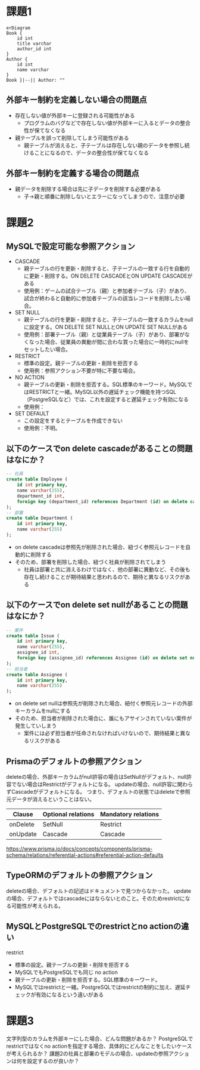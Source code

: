 # 課題1
```mermaid
erDiagram
Book {
    id int
    title varchar
    author_id int
}
Author {
    id int
    name varchar
}
Book }|--|| Author: ""
```

## 外部キー制約を定義しない場合の問題点
- 存在しない値が外部キーに登録される可能性がある
    - プログラムのバグなどで存在しない値が外部キーに入るとデータの整合性が保てなくなる
- 親テーブルを誤って削除してしまう可能性がある
    - 親テーブルが消えると、子テーブルは存在しない親のデータを参照し続けることになるので、データの整合性が保てなくなる

## 外部キー制約を定義する場合の問題点
- 親データを削除する場合は先に子データを削除する必要がある
    - 子→親と順番に削除しないとエラーになってしまうので、注意が必要

# 課題2
## MySQLで設定可能な参照アクション
- CASCADE
    - 親テーブルの行を更新・削除すると、子テーブルの一致する行を自動的に更新・削除する。ON DELETE CASCADEとON UPDATE CASCADEがある
    - 使用例：ゲームの試合テーブル（親）と参加者テーブル（子）があり、試合が終わると自動的に参加者テーブルの該当レコードを削除したい場合。
- SET NULL
    - 親テーブルの行を更新・削除すると、子テーブルの一致するカラムをnullに設定する。ON DELETE SET NULLとON UPDATE SET NULLがある
    - 使用例：部署テーブル（親）と従業員テーブル（子）があり、部署がなくなった場合、従業員の異動が間に合わな買った場合に一時的にnullをセットしたい場合。
- RESTRICT
    - 標準の設定。親テーブルの更新・削除を拒否する
    - 使用例：参照アクション不要が特に不要な場合。
- NO ACTION
    - 親テーブルの更新・削除を拒否する。SQL標準のキーワード。MySQLではRESTRICTと一緒。MySQL以外の遅延チェック機能を持つSQL（PostgreSQLなど）では、これを設定すると遅延チェック有効になる
    - 使用例：
- SET DEFAULT
    - この設定をするとテーブルを作成できない
    - 使用例：不明。

## 以下のケースでon delete cascadeがあることの問題はなにか？
```sql
-- 社員
create table Employee (
    id int primary key,
    name varchar(255),
    department_id int,
    foreign key (department_id) references Department (id) on delete cascade
);
-- 部署
create table Department (
    id int primary key,
    name varchar(255)
);
```
- on delete cascadeは参照先が削除された場合、紐づく参照元レコードを自動的に削除する
- そのため、部署を削除した場合、紐づく社員が削除されてしまう
    - 社員は部署と共に消えるわけではなく、他の部署に異動など、その後も存在し続けることが期待結果と思われるので、期待と異なるリスクがある

## 以下のケースでon delete set nullがあることの問題はなにか？
```sql
-- 案件
create table Issue (
    id int primary key,
    name varchar(255),
    assignee_id int,
    foreign key (assignee_id) references Assignee (id) on delete set null
);
-- 担当者
create table Assignee (
    id int primary key,
    name varchar(255)
);
```
- on delete set nullは参照先が削除された場合、紐付く参照元レコードの外部キーカラムをnullにする
- そのため、担当者が削除された場合に、誰にもアサインされていない案件が発生していしまう
    - 案件には必ず担当者が任命されなければいけないので、期待結果と異なるリスクがある
## Prismaのデフォルトの参照アクション
deleteの場合、外部キーカラムがnull許容の場合はSetNullがデフォルト、null許容でない場合はRestrictがデフォルトになる。
updateの場合、null許容に関わらずCascadeがデフォルトになる。
つまり、デフォルトの状態ではdeleteで参照元データが消えるということはない。

| Clause   | Optional relations	| Mandatory relations |
| -------- | ------------------ | --------------------|
| onDelete | SetNull            | Restrict |
| onUpdate | Cascade            | Cascade |
https://www.prisma.io/docs/concepts/components/prisma-schema/relations/referential-actions#referential-action-defaults


## TypeORMのデフォルトの参照アクション
deleteの場合、デフォルトの記述はドキュメントで見つからなかった。
updateの場合、デフォルトではcascadeにはならないとのこと。そのためrestrictになる可能性が考えられる。

## MySQLとPostgreSQLでのrestrictとno actionの違い
restrict
- 標準の設定。親テーブルの更新・削除を拒否する
- MySQLでもPostgreSQLでも同じ
no action
- 親テーブルの更新・削除を拒否する。SQL標準のキーワード。
- MySQLではrestrictと一緒。PostgreSQLではrestrictの制約に加え、遅延チェックが有効になるという違いがある

# 課題3
文字列型のカラムを外部キーにした場合、どんな問題があるか？
PostgreSQLでrestrictではなくno actionを指定する場合、具体的にどんなことをしたいケースが考えられるか？
課題2の社員と部署のモデルの場合、updateの参照アクションは何を設定するのが良いか？